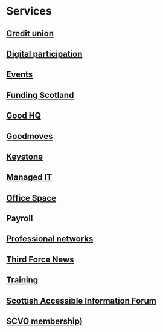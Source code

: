 # Services

## [Credit union](credit-union.md)

## [Digital participation](http://digital.scvo.org.uk/)

## [Events](events.md)

## [Funding Scotland](www.fundingscotland.com)

## [Good HQ](www.goodhq.org)

## [Goodmoves](www.goodmoves.org.uk)

## [Keystone](keystone.md)

## [Managed IT](managed-it.md)

## [Office Space](office-space/index.md) 

## Payroll

## [Professional networks](professional-networks.md)

## [Third Force News](www.thirdforcenews.org.uk)

## [Training](training.md)

## [Scottish Accessible Information Forum](http://www.saifscotland.org.uk/) 

## [SCVO membership)](membership/index.md)







